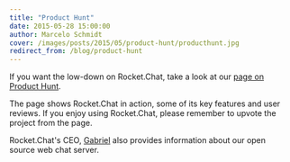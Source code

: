 ```yaml
---
title: "Product Hunt"
date: 2015-05-28 15:00:00
author: Marcelo Schmidt
cover: /images/posts/2015/05/product-hunt/producthunt.jpg
redirect_from: /blog/product-hunt
---
```


If you want the low-down on Rocket.Chat, take a look at our <a href="https://www.producthunt.com/posts/rocket-chat" target="_blank">page on Product Hunt</a>.

The page shows Rocket.Chat in action, some of its key features and user reviews. If you enjoy using Rocket.Chat, please remember to upvote the project from the page. 

Rocket.Chat's CEO, <a href="https://github.com/engelgabriel" target="_blank">Gabriel</a> also provides information about our open source web chat server.
